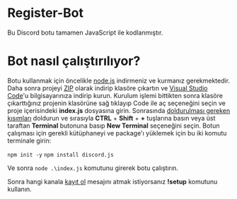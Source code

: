 # Register-Bot

Bu Discord botu tamamen JavaScript ile kodlanmıştır.

# Bot nasıl çalıştırılıyor?
Botu kullanmak için öncelikle [node.js](https://nodejs.org/dist/v20.15.0/node-v20.15.0-x64.msi) indirmeniz ve kurmanız gerekmektedir.
Daha sonra projeyi [ZIP](https://www.win-rar.com/postdownload.html?&L=5) olarak indirip klasöre çıkartın ve [Visual Studio Code](https://code.visualstudio.com/)'u bilgisayarınıza indirip kurun.
Kurulum işlemi bittikten sonra klasöre çıkarttığınız projenin klasörüne sağ tıklayıp Code ile aç seçeneğini seçin ve proje içerisindeki **index.js** dosyasına girin.
Sonrasında [doldurulması gereken kısımları](https://prnt.sc/DYbNjM7RT8Og) doldurun ve sırasıyla **CTRL** + **Shift** + **+** tuşlarına basın veya üst taraftan **Terminal** butonuna basıp **New Terminal** seçeneğini seçin.
Botun çalışması için gerekli kütüphaneyi ve package'ı yüklemek için bu iki komutu terminale girin:

`npm init -y`
`npm install discord.js`

Ve sonra `node .\index.js` komutunu girerek botu çalıştırın.

Sonra hangi kanala [kayıt ol](https://prnt.sc/bkh9cRQB7ifV) mesajını atmak istiyorsanız **!setup** komutunu kullanın.
